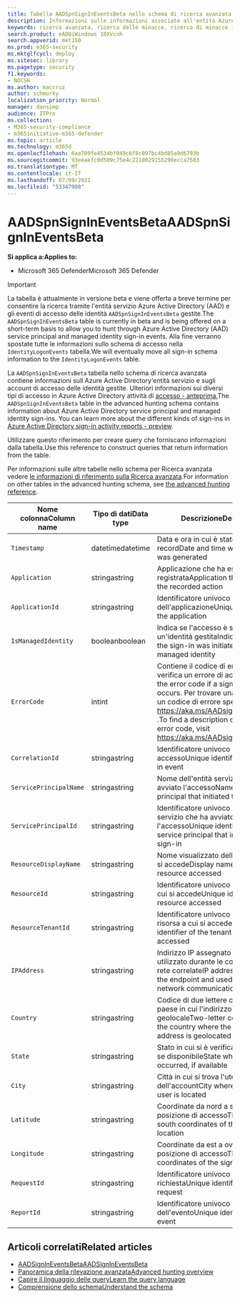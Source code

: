 ```yaml
---
title: Tabella AADSpnSignInEventsBeta nello schema di ricerca avanzata
description: Informazioni sulle informazioni associate all'entità Azure Active Directory e agli eventi di accesso dell'identità gestita della tabella degli eventi di ricerca avanzata
keywords: ricerca avanzata, ricerca delle minacce, ricerca di minacce informatiche, Microsoft 365 Defender, Microsoft 365, m365, ricerca, query, telemetria, riferimento allo schema, kusto, tabella, colonna, tipo di dati, descrizione, AlertInfo, avviso, entità, prova, file, indirizzo IP, dispositivo, computer, utente, account, identità, AAD
search.product: eADQiWindows 10XVcnh
search.appverid: met150
ms.prod: m365-security
ms.mktglfcycl: deploy
ms.sitesec: library
ms.pagetype: security
f1.keywords:
- NOCSH
ms.author: maccruz
author: schmurky
localization_priority: Normal
manager: dansimp
audience: ITPro
ms.collection:
- M365-security-compliance
- m365initiative-m365-defender
ms.topic: article
ms.technology: m365d
ms.openlocfilehash: 6aa709fe4534bf049c6f8c097bc4bd85a9d6793b
ms.sourcegitcommit: 93eeaefc0d509c75e4c2210029155298ecca7583
ms.translationtype: MT
ms.contentlocale: it-IT
ms.lasthandoff: 07/09/2021
ms.locfileid: "53347908"
---
```

# <a name="aadspnsignineventsbeta"></a><span data-ttu-id="6d86d-104">AADSpnSignInEventsBeta</span><span class="sxs-lookup"><span data-stu-id="6d86d-104">AADSpnSignInEventsBeta</span></span>

<span data-ttu-id="6d86d-105">**Si applica a:**</span><span class="sxs-lookup"><span data-stu-id="6d86d-105">**Applies to:**</span></span>

- <span data-ttu-id="6d86d-106">Microsoft 365 Defender</span><span class="sxs-lookup"><span data-stu-id="6d86d-106">Microsoft 365 Defender</span></span>

>[!IMPORTANT]
> <span data-ttu-id="6d86d-107">La tabella è attualmente in versione beta e viene offerta a breve termine per consentire la ricerca tramite l'entità servizio Azure Active Directory (AAD) e gli eventi di accesso delle identità `AADSpnSignInEventsBeta` gestite.</span><span class="sxs-lookup"><span data-stu-id="6d86d-107">The `AADSpnSignInEventsBeta` table is currently in beta and is being offered on a short-term basis to allow you to hunt through Azure Active Directory (AAD) service principal and managed identity sign-in events.</span></span> <span data-ttu-id="6d86d-108">Alla fine verranno spostate tutte le informazioni sullo schema di accesso nella `IdentityLogonEvents` tabella.</span><span class="sxs-lookup"><span data-stu-id="6d86d-108">We will eventually move all sign-in schema information to the `IdentityLogonEvents` table.</span></span>



<span data-ttu-id="6d86d-109">La `AADSpnSignInEventsBeta` tabella nello schema di ricerca avanzata contiene informazioni sull Azure Active Directory'entità servizio e sugli account di accesso delle identità gestite. Ulteriori informazioni sui diversi tipi di accesso in Azure Active Directory attività di [accesso - anteprima.](/azure/active-directory/reports-monitoring/concept-all-sign-ins)</span><span class="sxs-lookup"><span data-stu-id="6d86d-109">The `AADSpnSignInEventsBeta` table in the advanced hunting schema contains information about Azure Active Directory service principal and managed identity sign-ins. You can learn more about the different kinds of sign-ins in [Azure Active Directory sign-in activity reports - preview](/azure/active-directory/reports-monitoring/concept-all-sign-ins).</span></span>

<span data-ttu-id="6d86d-110">Utilizzare questo riferimento per creare query che forniscano informazioni dalla tabella.</span><span class="sxs-lookup"><span data-stu-id="6d86d-110">Use this reference to construct queries that return information from the table.</span></span>

<span data-ttu-id="6d86d-111">Per informazioni sulle altre tabelle nello schema per Ricerca avanzata vedere [le informazioni di riferimento sulla Ricerca avanzata](/windows/security/threat-protection/microsoft-defender-atp/advanced-hunting-reference).</span><span class="sxs-lookup"><span data-stu-id="6d86d-111">For information on other tables in the advanced hunting schema, see [the advanced hunting reference](/windows/security/threat-protection/microsoft-defender-atp/advanced-hunting-reference).</span></span>





| <span data-ttu-id="6d86d-112">Nome colonna</span><span class="sxs-lookup"><span data-stu-id="6d86d-112">Column name</span></span> | <span data-ttu-id="6d86d-113">Tipo di dati</span><span class="sxs-lookup"><span data-stu-id="6d86d-113">Data type</span></span> | <span data-ttu-id="6d86d-114">Descrizione</span><span class="sxs-lookup"><span data-stu-id="6d86d-114">Description</span></span> |
|-----|-----|-----|
| `Timestamp` | <span data-ttu-id="6d86d-115">datetime</span><span class="sxs-lookup"><span data-stu-id="6d86d-115">datetime</span></span> | <span data-ttu-id="6d86d-116">Data e ora in cui è stato generato il record</span><span class="sxs-lookup"><span data-stu-id="6d86d-116">Date and time when the record was generated</span></span> |
| `Application` | <span data-ttu-id="6d86d-117">stringa</span><span class="sxs-lookup"><span data-stu-id="6d86d-117">string</span></span> | <span data-ttu-id="6d86d-118">Applicazione che ha eseguito l'azione registrata</span><span class="sxs-lookup"><span data-stu-id="6d86d-118">Application that performed the recorded action</span></span> |
| `ApplicationId` | <span data-ttu-id="6d86d-119">stringa</span><span class="sxs-lookup"><span data-stu-id="6d86d-119">string</span></span> | <span data-ttu-id="6d86d-120">Identificatore univoco dell'applicazione</span><span class="sxs-lookup"><span data-stu-id="6d86d-120">Unique identifier for the application</span></span> |
| `IsManagedIdentity`    | <span data-ttu-id="6d86d-121">boolean</span><span class="sxs-lookup"><span data-stu-id="6d86d-121">boolean</span></span>       | <span data-ttu-id="6d86d-122">Indica se l'accesso è stato avviato da un'identità gestita</span><span class="sxs-lookup"><span data-stu-id="6d86d-122">Indicates whether the sign-in was initiated by a managed identity</span></span> |
| `ErrorCode`    | <span data-ttu-id="6d86d-123">int</span><span class="sxs-lookup"><span data-stu-id="6d86d-123">int</span></span> | <span data-ttu-id="6d86d-124">Contiene il codice di errore se si verifica un errore di accesso.</span><span class="sxs-lookup"><span data-stu-id="6d86d-124">Contains the error code if a sign-in error occurs.</span></span> <span data-ttu-id="6d86d-125">Per trovare una descrizione di un codice di errore specifico, visitare <https://aka.ms/AADsigninsErrorCodes> .</span><span class="sxs-lookup"><span data-stu-id="6d86d-125">To find a description of a specific error code, visit <https://aka.ms/AADsigninsErrorCodes>.</span></span> |
| `CorrelationId`        | <span data-ttu-id="6d86d-126">stringa</span><span class="sxs-lookup"><span data-stu-id="6d86d-126">string</span></span>        | <span data-ttu-id="6d86d-127">Identificatore univoco dell'evento di accesso</span><span class="sxs-lookup"><span data-stu-id="6d86d-127">Unique identifier of the sign-in event</span></span> |
| `ServicePrincipalName` | <span data-ttu-id="6d86d-128">stringa</span><span class="sxs-lookup"><span data-stu-id="6d86d-128">string</span></span>        | <span data-ttu-id="6d86d-129">Nome dell'entità servizio che ha avviato l'accesso</span><span class="sxs-lookup"><span data-stu-id="6d86d-129">Name of the service principal that initiated the sign-in</span></span>  |
| `ServicePrincipalId`   | <span data-ttu-id="6d86d-130">stringa</span><span class="sxs-lookup"><span data-stu-id="6d86d-130">string</span></span>        | <span data-ttu-id="6d86d-131">Identificatore univoco dell'entità servizio che ha avviato l'accesso</span><span class="sxs-lookup"><span data-stu-id="6d86d-131">Unique identifier of the service principal that initiated the sign-in</span></span>  |
| `ResourceDisplayName`  | <span data-ttu-id="6d86d-132">stringa</span><span class="sxs-lookup"><span data-stu-id="6d86d-132">string</span></span>        | <span data-ttu-id="6d86d-133">Nome visualizzato della risorsa a cui si accede</span><span class="sxs-lookup"><span data-stu-id="6d86d-133">Display name of the resource accessed</span></span>  |
| `ResourceId`           | <span data-ttu-id="6d86d-134">stringa</span><span class="sxs-lookup"><span data-stu-id="6d86d-134">string</span></span>        | <span data-ttu-id="6d86d-135">Identificatore univoco della risorsa a cui si accede</span><span class="sxs-lookup"><span data-stu-id="6d86d-135">Unique identifier of the resource accessed</span></span>  |
| `ResourceTenantId`     | <span data-ttu-id="6d86d-136">stringa</span><span class="sxs-lookup"><span data-stu-id="6d86d-136">string</span></span>        | <span data-ttu-id="6d86d-137">Identificatore univoco del tenant della risorsa a cui si accede</span><span class="sxs-lookup"><span data-stu-id="6d86d-137">Unique identifier of the tenant of the resource accessed</span></span> |
| `IPAddress`            | <span data-ttu-id="6d86d-138">stringa</span><span class="sxs-lookup"><span data-stu-id="6d86d-138">string</span></span>        | <span data-ttu-id="6d86d-139">Indirizzo IP assegnato all'endpoint e utilizzato durante le comunicazioni di rete correlate</span><span class="sxs-lookup"><span data-stu-id="6d86d-139">IP address assigned to the endpoint and used during related network communications</span></span>  |
| `Country`          | <span data-ttu-id="6d86d-140">stringa</span><span class="sxs-lookup"><span data-stu-id="6d86d-140">string</span></span>        | <span data-ttu-id="6d86d-141">Codice di due lettere che indica il paese in cui l'indirizzo IP del client è geolocale</span><span class="sxs-lookup"><span data-stu-id="6d86d-141">Two-letter code indicating the country where the client IP address is geolocated</span></span> |
| `State`                | <span data-ttu-id="6d86d-142">stringa</span><span class="sxs-lookup"><span data-stu-id="6d86d-142">string</span></span>        | <span data-ttu-id="6d86d-143">Stato in cui si è verificato l'accesso, se disponibile</span><span class="sxs-lookup"><span data-stu-id="6d86d-143">State where the sign-in occurred, if available</span></span> |
| `City`                 | <span data-ttu-id="6d86d-144">stringa</span><span class="sxs-lookup"><span data-stu-id="6d86d-144">string</span></span>        | <span data-ttu-id="6d86d-145">Città in cui si trova l'utente dell'account</span><span class="sxs-lookup"><span data-stu-id="6d86d-145">City where the account user is located</span></span>  |
| `Latitude`             | <span data-ttu-id="6d86d-146">stringa</span><span class="sxs-lookup"><span data-stu-id="6d86d-146">string</span></span>        | <span data-ttu-id="6d86d-147">Coordinate da nord a sud della posizione di accesso</span><span class="sxs-lookup"><span data-stu-id="6d86d-147">The north to south coordinates of the sign-in location</span></span> |
| `Longitude`            | <span data-ttu-id="6d86d-148">stringa</span><span class="sxs-lookup"><span data-stu-id="6d86d-148">string</span></span>        | <span data-ttu-id="6d86d-149">Coordinate da est a ovest della posizione di accesso</span><span class="sxs-lookup"><span data-stu-id="6d86d-149">The east to west coordinates of the sign-in location</span></span> |
| `RequestId`            | <span data-ttu-id="6d86d-150">stringa</span><span class="sxs-lookup"><span data-stu-id="6d86d-150">string</span></span>        | <span data-ttu-id="6d86d-151">Identificatore univoco della richiesta</span><span class="sxs-lookup"><span data-stu-id="6d86d-151">Unique identifier of the request</span></span> |
|`ReportId` | <span data-ttu-id="6d86d-152">stringa</span><span class="sxs-lookup"><span data-stu-id="6d86d-152">string</span></span> | <span data-ttu-id="6d86d-153">Identificatore univoco dell'evento</span><span class="sxs-lookup"><span data-stu-id="6d86d-153">Unique identifier for the event</span></span> |

 

## <a name="related-articles"></a><span data-ttu-id="6d86d-154">Articoli correlati</span><span class="sxs-lookup"><span data-stu-id="6d86d-154">Related articles</span></span>

-   [<span data-ttu-id="6d86d-155">AADSignInEventsBeta</span><span class="sxs-lookup"><span data-stu-id="6d86d-155">AADSignInEventsBeta</span></span>](./advanced-hunting-aadsignineventsbeta-table.md)
-   [<span data-ttu-id="6d86d-156">Panoramica della rilevazione avanzata</span><span class="sxs-lookup"><span data-stu-id="6d86d-156">Advanced hunting overview</span></span>](/windows/security/threat-protection/microsoft-defender-atp/advanced-hunting-overview)
-   [<span data-ttu-id="6d86d-157">Capire il linguaggio delle query</span><span class="sxs-lookup"><span data-stu-id="6d86d-157">Learn the query language</span></span>](/windows/security/threat-protection/microsoft-defender-atp/advanced-hunting-query-language)
-   [<span data-ttu-id="6d86d-158">Comprensione dello schema</span><span class="sxs-lookup"><span data-stu-id="6d86d-158">Understand the schema</span></span>](/windows/security/threat-protection/microsoft-defender-atp/advanced-hunting-schema-reference)
